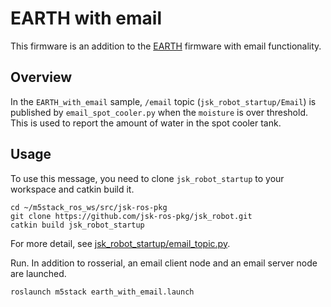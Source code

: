 # EARTH with email

This firmware is an addition to the [EARTH](https://github.com/jsk-ros-pkg/jsk_3rdparty/tree/master/m5stack_ros/sketches/EARTH) firmware with email functionality.

## Overview

In the `EARTH_with_email` sample, `/email` topic (`jsk_robot_startup/Email`) is published by `email_spot_cooler.py` when the `moisture` is over threshold.
This is used to report the amount of water in the spot cooler tank.

## Usage

To use this message, you need to clone `jsk_robot_startup` to your workspace and catkin build it.

```
cd ~/m5stack_ros_ws/src/jsk-ros-pkg
git clone https://github.com/jsk-ros-pkg/jsk_robot.git
catkin build jsk_robot_startup
```

For more detail, see [jsk_robot_startup/email_topic.py](https://github.com/jsk-ros-pkg/jsk_robot/tree/master/jsk_robot_common/jsk_robot_startup#scriptsemail_topicpy).

Run. In addition to rosserial, an email client node and an email server node are launched.

```
roslaunch m5stack earth_with_email.launch
```
